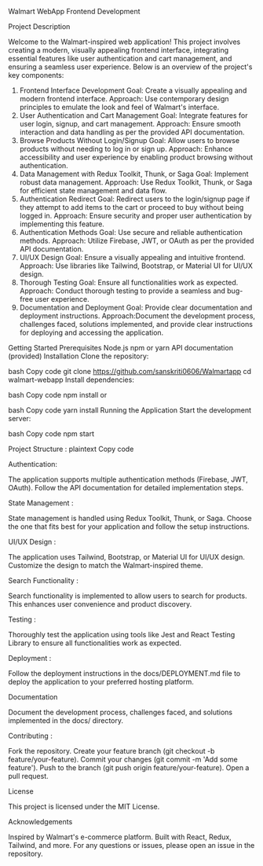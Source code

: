 Walmart WebApp Frontend Development

Project Description

Welcome to the Walmart-inspired web application! This project involves creating a modern, visually appealing frontend interface, integrating essential features like user authentication and cart management, and ensuring a seamless user experience. Below is an overview of the project's key components:

1. Frontend Interface Development
Goal: Create a visually appealing and modern frontend interface.
Approach: Use contemporary design principles to emulate the look and feel of Walmart's interface.
2. User Authentication and Cart Management
Goal: Integrate features for user login, signup, and cart management.
Approach: Ensure smooth interaction and data handling as per the provided API documentation.
3. Browse Products Without Login/Signup
Goal: Allow users to browse products without needing to log in or sign up.
Approach: Enhance accessibility and user experience by enabling product browsing without authentication.
4. Data Management with Redux Toolkit, Thunk, or Saga
Goal: Implement robust data management.
Approach: Use Redux Toolkit, Thunk, or Saga for efficient state management and data flow.
5. Authentication Redirect
Goal: Redirect users to the login/signup page if they attempt to add items to the cart or proceed to buy without being logged in.
Approach: Ensure security and proper user authentication by implementing this feature.
6. Authentication Methods
Goal: Use secure and reliable authentication methods.
Approach: Utilize Firebase, JWT, or OAuth as per the provided API documentation.
7. UI/UX Design
Goal: Ensure a visually appealing and intuitive frontend.
Approach: Use libraries like Tailwind, Bootstrap, or Material UI for UI/UX design.
8. Thorough Testing
Goal: Ensure all functionalities work as expected.
Approach: Conduct thorough testing to provide a seamless and bug-free user experience.
9. Documentation and Deployment
Goal: Provide clear documentation and deployment instructions.
Approach:Document the development process, challenges faced, solutions implemented, and provide clear instructions for deploying and accessing the application.

Getting Started
Prerequisites
Node.js
npm or yarn
API documentation (provided)
Installation
Clone the repository:

bash
Copy code
git clone https://github.com/sanskriti0606/Walmartapp
cd walmart-webapp
Install dependencies:

bash
Copy code
npm install
or

bash
Copy code
yarn install
Running the Application
Start the development server:

bash
Copy code
npm start

Project Structure :
plaintext
Copy code

Authentication:

The application supports multiple authentication methods (Firebase, JWT, OAuth). Follow the API documentation for detailed implementation steps.

State Management :

State management is handled using Redux Toolkit, Thunk, or Saga. Choose the one that fits best for your application and follow the setup instructions.

UI/UX Design :

The application uses Tailwind, Bootstrap, or Material UI for UI/UX design. Customize the design to match the Walmart-inspired theme.

Search Functionality :

Search functionality is implemented to allow users to search for products. This enhances user convenience and product discovery.

Testing :

Thoroughly test the application using tools like Jest and React Testing Library to ensure all functionalities work as expected.

Deployment :

Follow the deployment instructions in the docs/DEPLOYMENT.md file to deploy the application to your preferred hosting platform.

Documentation

Document the development process, challenges faced, and solutions implemented in the docs/ directory.

Contributing :

Fork the repository.
Create your feature branch (git checkout -b feature/your-feature).
Commit your changes (git commit -m 'Add some feature').
Push to the branch (git push origin feature/your-feature).
Open a pull request.

License

This project is licensed under the MIT License.

Acknowledgements

Inspired by Walmart's e-commerce platform.
Built with React, Redux, Tailwind, and more.
For any questions or issues, please open an issue in the repository.
